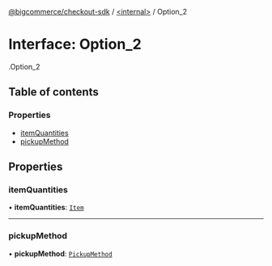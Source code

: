 [@bigcommerce/checkout-sdk](../README.md) / [<internal\>](../modules/internal_.md) / Option\_2

# Interface: Option\_2

[<internal>](../modules/internal_.md).Option_2

## Table of contents

### Properties

- [itemQuantities](internal_.Option_2.md#itemquantities)
- [pickupMethod](internal_.Option_2.md#pickupmethod)

## Properties

### itemQuantities

• **itemQuantities**: [`Item`](internal_.Item.md)

___

### pickupMethod

• **pickupMethod**: [`PickupMethod`](internal_.PickupMethod.md)
